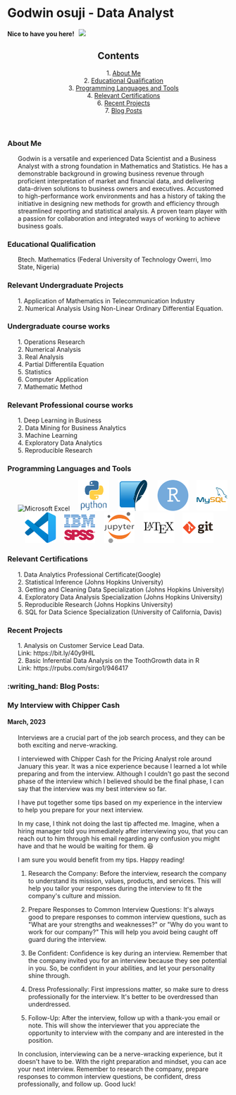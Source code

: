 <div id="header">
   <h1>Godwin osuji - Data Analyst</h1>
</div>
  <h4> Nice to have you here! &nbsp
  <img src="https://media.giphy.com/media/hvRJCLFzcasrR4ia7z/giphy.gif" width="40px"/>
 </h4>
<html>
<body>
   
  <header>
     <h2>Contents</h2>
    <nav>
      <ul>
         1. <a href="#about-me">About Me</a> <br />
         2. <a href="#educational-qualification">Educational Qualification</a> <br />
         3. <a href="#programming-languages-and-tools">Programming Languages and Tools</a> <br />
         4. <a href="#relevant-certifications">Relevant Certifications</a> <br />
         6. <a href="#recent-projects">Recent Projects</a> <br />
         7. <a href="#blog-posts">Blog Posts</a>
      </ul>
    </nav>
  </header>

  
  <div id="about-me">
    <h3>About Me</h3>
    <ul>
Godwin is a versatile and experienced Data Scientist and a Business Analyst with a strong foundation in Mathematics and Statistics. He has a demonstrable background in growing business revenue through proficient interpretation of market and financial data, and delivering data-driven solutions to business owners and executives. Accustomed to high-performance work environments and has a history of taking the initiative in designing new methods for growth and efficiency through streamlined reporting and statistical analysis. A proven team player with a passion for collaboration and integrated ways of working to achieve business goals.
    </ul>
  </div>

  <div id="educational-qualification">
    <h3>Educational Qualification</h3>
    <ul>
       Btech. Mathematics (Federal University of Technology Owerri, Imo State, Nigeria)
    </ul>
     <h3>Relevant Undergraduate Projects</h3>
    <ul>
1. Application of Mathematics in Telecommunication Industry <br />
2. Numerical Analysis Using Non-Linear Ordinary Differential Equation. <br />
    </ul>
     <h3>Undergraduate course works</h3>
    <ul>
1. Operations Research <br />
2. Numerical Analysis <br />
3. Real Analysis <br />
4. Partial Differentila Equation <br />
5. Statistics <br />
6. Computer Application <br />
7. Mathematic Method <br />
    </ul>
     <h3>Relevant Professional course works</h3>
    <ul>
1. Deep Learning in Business <br />
2. Data Mining for Business Analytics <br />
3. Machine Learning <br />
4. Exploratory Data Analytics <br />
5. Reproducible Research <br />
    </ul>

  </div>

  <div id="programming-languages-and-tools">
     <h3>Programming Languages and Tools</h3>
     <ul>
     <div>
        <img src="https://cdn.cdnlogo.com/logos/m/96/microsoft-excel.png" title="Microsoft Excel" alt="Microsoft Excel" width="70" height="70"/> &nbsp &nbsp
        <img src="https://github.com/devicons/devicon/blob/master/icons/python/python-original-wordmark.svg" title="Python" alt="Python" width="70" height="70"/> &nbsp &nbsp
        <img src="https://github.com/devicons/devicon/blob/master/icons/sqlite/sqlite-original.svg" title="Sqlite" alt="Sqlite" width="70" height="70"/> &nbsp &nbsp
        <img src="https://github.com/devicons/devicon/blob/master/icons/rstudio/rstudio-original.svg" title="Rstudio" alt="Rstudio " width="70" height="70"/> &nbsp &nbsp
        <img src="https://github.com/devicons/devicon/blob/master/icons/mysql/mysql-original-wordmark.svg" title="MySQL"  alt="MySQL" width="70" height="70"/> &nbsp &nbsp
        <img src="https://github.com/devicons/devicon/blob/master/icons/vscode/vscode-original.svg" title="VSCode " **alt="VSCode" width="70" height="70"/> &nbsp &nbsp
        <img src="https://github.com/devicons/devicon/blob/master/icons/spss/spss-original.svg"  title="SPSS" alt="SPSS" width="70" height="70"/> &nbsp &nbsp
        <img src="https://github.com/devicons/devicon/blob/master/icons/jupyter/jupyter-original-wordmark.svg" title="Jupyter" alt="Jupyter" width="70" height="70"/> &nbsp &nbsp
        <img src="https://github.com/devicons/devicon/blob/master/icons/latex/latex-original.svg" title="Latex" alt="Latex" width="70" height="70"/> &nbsp &nbsp
        <img src="https://github.com/devicons/devicon/blob/master/icons/git/git-original-wordmark.svg" title="Git" **alt="Git" width="70" height="70"/>
    </div>
     </ul>
  </div>

  <div id="relevant-certifications">
     <h3>Relevant Certifications</h3>
     <ul>
        1. Data Analytics Professional Certificate(Google) <br />
        2. Statistical Inference (Johns Hopkins University) <br />
        3. Getting and Cleaning Data Specialization (Johns Hopkins University) <br />
        4. Exploratory Data Analysis Specialization (Johns Hopkins University) <br />
        5. Reproducible Research (Johns Hopkins University) <br />
        6. SQL for Data Science Specialization (University of California, Davis) <br />
     </ul>
  </div>

  <div id="recent-projects">
     <h3> Recent Projects</h3>
    <ul>
       1. Analysis on Customer Service Lead Data. <br />
       Link: https://bit.ly/40y9HIL <br />
       2. Basic Inferential Data Analysis on the ToothGrowth data in R <br />
       Link: https://rpubs.com/sirgo1/946417</li>
    </ul>
  </div>

  <div id="blog-posts">
       <h3>:writing_hand: Blog Posts:</h3>
     <h3> My Interview with Chipper Cash</h3>
     <h4> March, 2023</h4>
    <ul>
Interviews are a crucial part of the job search process, and they can be both exciting and nerve-wracking.

I interviewed with Chipper Cash for the Pricing Analyst role around January this year. It was a nice experience because I learned a lot while preparing and from the interview. Although I couldn't go past the second phase of the interview which I believed should be the final phase, I can say that the interview was my best interview so far.

I have put together some tips based on my experience in the interview to help you prepare for your next interview.

In my case, I think not doing the last tip affected me. Imagine, when a hiring manager told you immediately after interviewing you, that you can reach out to him through his email regarding any confusion you might have and that he would be waiting for them. 😆

I am sure you would benefit from my tips. Happy reading!

1. Research the Company: Before the interview, research the company to understand its mission, values, products, and services. This will help you tailor your responses during the interview to fit the company's culture and mission.

2. Prepare Responses to Common Interview Questions: It's always good to prepare responses to common interview questions, such as "What are your strengths and weaknesses?" or "Why do you want to work for our company?" This will help you avoid being caught off guard during the interview.

3. Be Confident: Confidence is key during an interview. Remember that the company invited you for an interview because they see potential in you. So, be confident in your abilities, and let your personality shine through.

4. Dress Professionally: First impressions matter, so make sure to dress professionally for the interview. It's better to be overdressed than underdressed.

5. Follow-Up: After the interview, follow up with a thank-you email or note. This will show the interviewer that you appreciate the opportunity to interview with the company and are interested in the position.

In conclusion, interviewing can be a nerve-wracking experience, but it doesn't have to be. With the right preparation and mindset, you can ace your next interview. Remember to research the company, prepare responses to common interview questions, be confident, dress professionally, and follow up. Good luck!  
    </ul>
    
  </div>
</body>
</html>


  
  
                 

 
 
 



    

### 

  


<!---
sirgo1/sirgo1 is a ✨ special ✨ repository because its `README.md` (this file) appears on your GitHub profile.
You can click the Preview link to take a look at your changes.
--->
